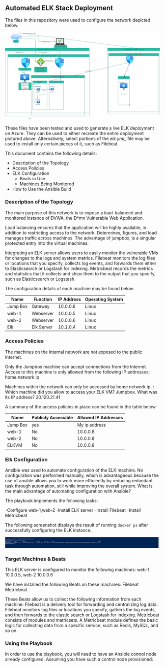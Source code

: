 ## Automated ELK Stack Deployment

The files in this repository were used to configure the network depicted below.

![elk topology](Diagrams/Elk-topology.png)

These files have been tested and used to generate a live ELK deployment on Azure. They can be used to either recreate the entire deployment pictured above. Alternatively, select portions of the _elk.yml__ file may be used to install only certain pieces of it, such as Filebeat.

  

This document contains the following details:
- Description of the Topology
- Access Policies
- ELK Configuration
  - Beats in Use
  - Machines Being Monitored
- How to Use the Ansible Build


### Description of the Topology

The main purpose of this network is to expose a load-balanced and monitored instance of DVWA, the D*mn Vulnerable Web Application.

Load balancing ensures that the application will be highly available, in addition to restricting access to the network.
Determines, figures, and load manages traffic across machines. The advantage of jumpbox, is a singular protected entry into the virtual machines.

Integrating an ELK server allows users to easily monitor the vulnerable VMs for changes to the logs and system metrics.
Filebeat monitors the log files or locations that you specify, collects log events, and forwards them either to Elasticsearch or Logstash for indexing.
Metricbeat records the metrics and statistics that it collects and ships them to the output that you specify, such as Elasticsearch or Logstash.

The configuration details of each machine may be found below.

| Name     | Function | IP Address | Operating System |
|----------|----------|------------|------------------|
| Jump Box | Gateway  | 10.0.0.8   | Linux            |
| web-1    | Webserver| 10.0.0.5   | Linux            |
| web-2    | Webserver| 10.0.0.6   | Linux            |
| Elk      |Elk Server| 10.1.0.4   | Linux            |

### Access Policies

The machines on the internal network are not exposed to the public Internet. 

Only the Jumpbox machine can accept connections from the Internet. Access to this machine is only allowed from the following IP addresses:
home network ip

Machines within the network can only be accessed by home network ip.
: Which machine did you allow to access your ELK VM? Jumpbox. What was its IP address? 20.120.21.41

A summary of the access policies in place can be found in the table below.

| Name     | Publicly Accessible | Allowed IP Addresses |
|----------|---------------------|----------------------|
| Jump Box | yes                 | My ip address        |
| web-1    | No                  | 10.0.0.8             |
| web-2    | No                  | 10.0.0.8             |
| ELKVM    | No                  | 10.0.0.8             |
### Elk Configuration

Ansible was used to automate configuration of the ELK machine. No configuration was performed manually, which is advantageous because the use of ansible allows you to work more efficiently by reducing redundant task through automation, still while improving the overall system.
 What is the main advantage of automating configuration with Ansible?

The playbook implements the following tasks:

-Configure web-1,web-2
-Install ELK server 
-Install Filebeat 
-Install Metricbeat

The following screenshot displays the result of running `docker ps` after successfully configuring the ELK instance.

![Docker PS](Diagrams/docker-ps.png)

### Target Machines & Beats
This ELK server is configured to monitor the following machines:
web-1 10.0.0.5, web-2 10.0.0.6

We have installed the following Beats on these machines:
Filebeat 
Metricbeat

These Beats allow us to collect the following information from each machine:
Filebeat is a delivery tool for forwarding and centralizing log data. Filebeat monitors log files or locations you specify, gathers the log events, and then forwards to the elastic search or Logstash for indexing. 
Metricbeat consists of modules and metricsets. A Metricbeat module defines the basic logic for collecting data from a specific service, such as Redis, MySQL, and so on. 
### Using the Playbook
In order to use the playbook, you will need to have an Ansible control node already configured. Assuming you have such a control node provisioned: 

